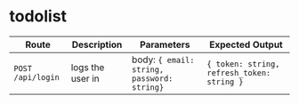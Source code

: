# todolist

| Route | Description | Parameters | Expected Output |
|-------|-------------|------------|-----------------|
| `POST /api/login`| logs the user in | body: `{ email: string, password: string}` | `{ token: string, refresh_token: string }` |
